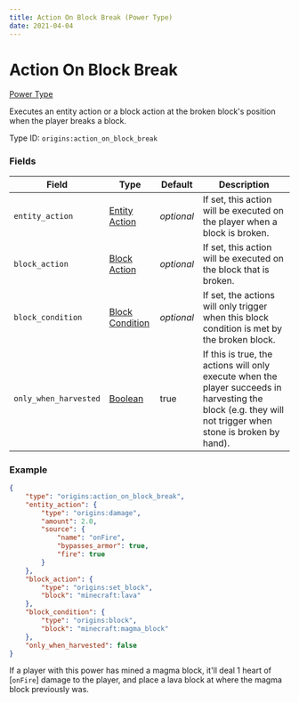 ```yaml
---
title: Action On Block Break (Power Type)
date: 2021-04-04
---
```


# Action On Block Break

[Power Type](../power_types.md)

Executes an entity action or a block action at the broken block's position when the player breaks a block.

Type ID: `origins:action_on_block_break`

### Fields

Field  | Type | Default | Description
-------|------|---------|-------------
`entity_action` | [Entity Action](../entity_actions.md) | _optional_ | If set, this action will be executed on the player when a block is broken.
`block_action` | [Block Action](../block_actions.md) | _optional_ | If set, this action will be executed on the block that is broken.
`block_condition` | [Block Condition](../block_conditions.md) | _optional_ | If set, the actions will only trigger when this block condition is met by the broken block.
`only_when_harvested` | [Boolean](../data_types/boolean.md) | true | If this is true, the actions will only execute when the player succeeds in harvesting the block (e.g. they will not trigger when stone is broken by hand).


### Example
```json
{
    "type": "origins:action_on_block_break",
    "entity_action": {
        "type": "origins:damage",
        "amount": 2.0,
        "source": {
            "name": "onFire",
            "bypasses_armor": true,
            "fire": true
        }
    },
    "block_action": {
        "type": "origins:set_block",
        "block": "minecraft:lava"
    },
    "block_condition": {
        "type": "origins:block",
        "block": "minecraft:magma_block"
    },
    "only_when_harvested": false
}
```
If a player with this power has mined a magma block, it'll deal 1 heart of \[`onFire`\] damage to the player, and place a lava block at where the magma block previously was.
